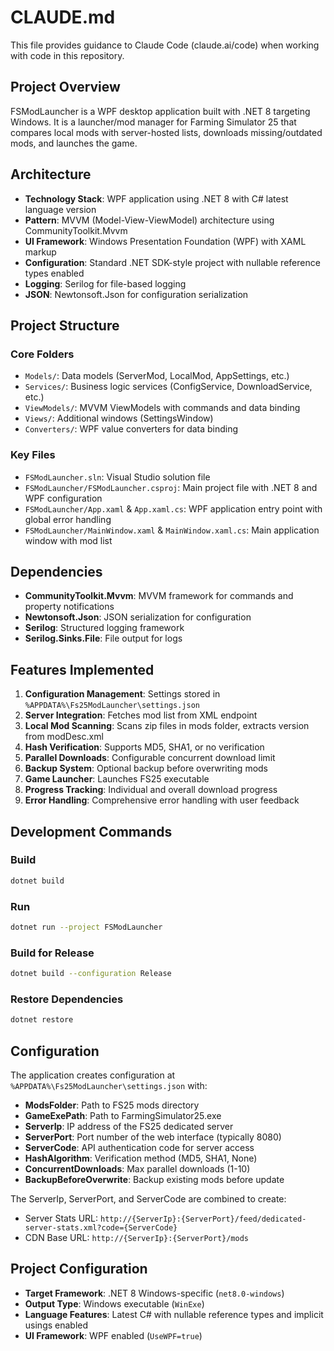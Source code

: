 # CLAUDE.md

This file provides guidance to Claude Code (claude.ai/code) when working with code in this repository.

## Project Overview

FSModLauncher is a WPF desktop application built with .NET 8 targeting Windows. It is a launcher/mod manager for Farming Simulator 25 that compares local mods with server-hosted lists, downloads missing/outdated mods, and launches the game.

## Architecture

- **Technology Stack**: WPF application using .NET 8 with C# latest language version
- **Pattern**: MVVM (Model-View-ViewModel) architecture using CommunityToolkit.Mvvm
- **UI Framework**: Windows Presentation Foundation (WPF) with XAML markup
- **Configuration**: Standard .NET SDK-style project with nullable reference types enabled
- **Logging**: Serilog for file-based logging
- **JSON**: Newtonsoft.Json for configuration serialization

## Project Structure

### Core Folders
- `Models/`: Data models (ServerMod, LocalMod, AppSettings, etc.)
- `Services/`: Business logic services (ConfigService, DownloadService, etc.)
- `ViewModels/`: MVVM ViewModels with commands and data binding
- `Views/`: Additional windows (SettingsWindow)
- `Converters/`: WPF value converters for data binding

### Key Files
- `FSModLauncher.sln`: Visual Studio solution file
- `FSModLauncher/FSModLauncher.csproj`: Main project file with .NET 8 and WPF configuration
- `FSModLauncher/App.xaml` & `App.xaml.cs`: WPF application entry point with global error handling
- `FSModLauncher/MainWindow.xaml` & `MainWindow.xaml.cs`: Main application window with mod list

## Dependencies

- **CommunityToolkit.Mvvm**: MVVM framework for commands and property notifications
- **Newtonsoft.Json**: JSON serialization for configuration
- **Serilog**: Structured logging framework
- **Serilog.Sinks.File**: File output for logs

## Features Implemented

1. **Configuration Management**: Settings stored in `%APPDATA%\Fs25ModLauncher\settings.json`
2. **Server Integration**: Fetches mod list from XML endpoint
3. **Local Mod Scanning**: Scans zip files in mods folder, extracts version from modDesc.xml
4. **Hash Verification**: Supports MD5, SHA1, or no verification
5. **Parallel Downloads**: Configurable concurrent download limit
6. **Backup System**: Optional backup before overwriting mods
7. **Game Launcher**: Launches FS25 executable
8. **Progress Tracking**: Individual and overall download progress
9. **Error Handling**: Comprehensive error handling with user feedback

## Development Commands

### Build
```bash
dotnet build
```

### Run
```bash
dotnet run --project FSModLauncher
```

### Build for Release
```bash
dotnet build --configuration Release
```

### Restore Dependencies
```bash
dotnet restore
```

## Configuration

The application creates configuration at `%APPDATA%\Fs25ModLauncher\settings.json` with:
- **ModsFolder**: Path to FS25 mods directory
- **GameExePath**: Path to FarmingSimulator25.exe
- **ServerIp**: IP address of the FS25 dedicated server
- **ServerPort**: Port number of the web interface (typically 8080)
- **ServerCode**: API authentication code for server access
- **HashAlgorithm**: Verification method (MD5, SHA1, None)
- **ConcurrentDownloads**: Max parallel downloads (1-10)
- **BackupBeforeOverwrite**: Backup existing mods before update

The ServerIp, ServerPort, and ServerCode are combined to create:
- Server Stats URL: `http://{ServerIp}:{ServerPort}/feed/dedicated-server-stats.xml?code={ServerCode}`
- CDN Base URL: `http://{ServerIp}:{ServerPort}/mods`

## Project Configuration

- **Target Framework**: .NET 8 Windows-specific (`net8.0-windows`)
- **Output Type**: Windows executable (`WinExe`)
- **Language Features**: Latest C# with nullable reference types and implicit usings enabled
- **UI Framework**: WPF enabled (`UseWPF=true`)